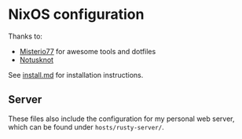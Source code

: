 # NixOS configuration

Thanks to:
- [Misterio77](https://github.com/Misterio77) for awesome tools and dotfiles
- [Notusknot](https://github.com/notusknot/dotfiles-nix)

See [install.md](INSTALL.md) for installation instructions.

## Server

These files also include the configuration for my personal web server,
which can be found under `hosts/rusty-server/`.

